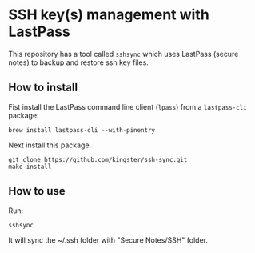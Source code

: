 # SSH key(s) management with LastPass 
 
This repository has a tool called `sshsync` which uses LastPass (secure notes)
to backup and restore ssh key files. 

## How to install

Fist install the LastPass command line client (`lpass`) from a `lastpass-cli`
package:

	brew install lastpass-cli --with-pinentry

Next install this package. 
	
	git clone https://github.com/kingster/ssh-sync.git
	make install

## How to use

Run:

	sshsync

It will sync the ~/.ssh folder with  "Secure Notes/SSH" folder.

